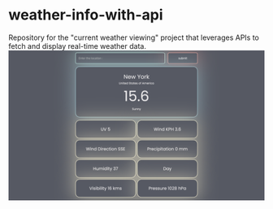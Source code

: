 # weather-info-with-api
Repository for the "current weather viewing" project that leverages APIs to fetch and display real-time weather data.</br>
<img src="final-result.png">
